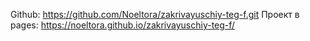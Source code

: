 Github: https://github.com/Noeltora/zakrivayuschiy-teg-f.git
Проект в pages: https://noeltora.github.io/zakrivayuschiy-teg-f/
